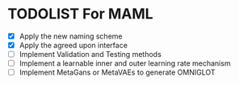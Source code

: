 # TODOLIST For MAML
* [x] Apply the new naming scheme
* [x] Apply the agreed upon interface 
* [ ] Implement Validation and Testing methods
* [ ] Implement a learnable inner and outer learning rate mechanism
* [ ] Implement MetaGans or MetaVAEs to generate OMNIGLOT
